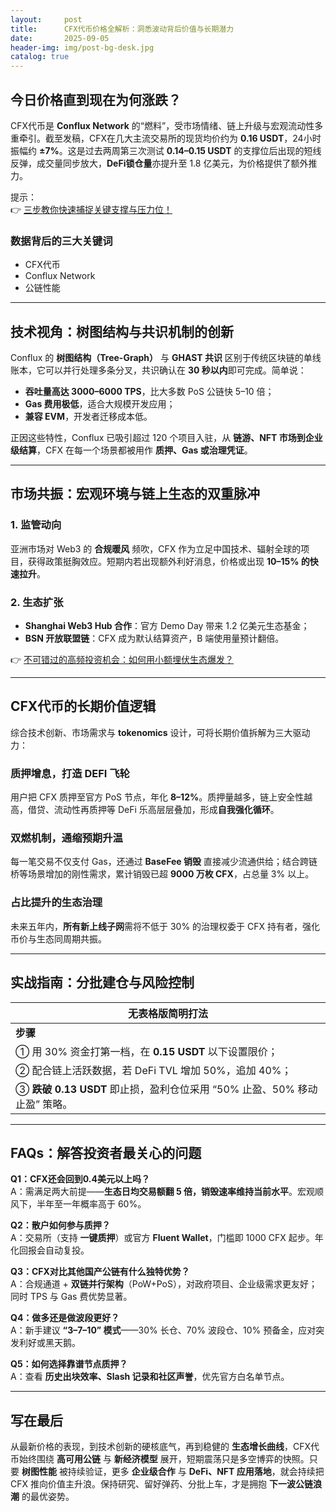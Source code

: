 ```yaml
---
layout:     post
title:      CFX代币价格全解析：洞悉波动背后价值与长期潜力
date:       2025-09-05
header-img: img/post-bg-desk.jpg
catalog: true
---
```


## 今日价格直到现在为何涨跌？  
CFX代币是 **Conflux Network** 的“燃料”，受市场情绪、链上升级与宏观流动性多重牵引。截至发稿，CFX在几大主流交易所的现货均价约为 **0.16 USDT**，24小时振幅约 **±7%**。这是过去两周第三次测试 **0.14–0.15 USDT** 的支撑位后出现的短线反弹，成交量同步放大，**DeFi锁仓量**亦提升至 1.8 亿美元，为价格提供了额外推力。  

提示：  
👉 [三步教你快速捕捉关键支撑与压力位！](https://okxdog.com/)

### 数据背后的三大关键词  
- CFX代币  
- Conflux Network  
- 公链性能

---

## 技术视角：树图结构与共识机制的创新  
Conflux 的 **树图结构（Tree-Graph）** 与 **GHAST 共识** 区别于传统区块链的单线账本，它可以并行处理多条分叉，共识确认在 **30 秒以内**即可完成。简单说：  
- **吞吐量高达 3000–6000 TPS**，比大多数 PoS 公链快 5–10 倍；  
- **Gas 费用极低**，适合大规模开发应用；  
- **兼容 EVM**，开发者迁移成本低。  

正因这些特性，Conflux 已吸引超过 120 个项目入驻，从 **链游、NFT 市场到企业级结算**，CFX 在每一个场景都被用作 **质押、Gas 或治理凭证**。

---

## 市场共振：宏观环境与链上生态的双重脉冲  
### 1. 监管动向  
亚洲市场对 Web3 的 **合规暖风** 频吹，CFX 作为立足中国技术、辐射全球的项目，获得政策挺胸效应。短期内若出现额外利好消息，价格或出现 **10–15% 的快速拉升**。  

### 2. 生态扩张  
- **Shanghai Web3 Hub 合作**：官方 Demo Day 带来 1.2 亿美元生态基金；  
- **BSN 开放联盟链**：CFX 成为默认结算资产，B 端使用量预计翻倍。  

👉 [不可错过的高频投资机会：如何用小额埋伏生态爆发？](https://okxdog.com/)

---

## CFX代币的长期价值逻辑  
综合技术创新、市场需求与 **tokenomics** 设计，可将长期价值拆解为三大驱动力：  

### 质押增息，打造 DEFI 飞轮  
用户把 CFX 质押至官方 PoS 节点，年化 **8–12%**。质押量越多，链上安全性越高，借贷、流动性再质押等 DeFi 乐高层层叠加，形成**自我强化循环**。  

### 双燃机制，通缩预期升温  
每一笔交易不仅支付 Gas，还通过 **BaseFee 销毁** 直接减少流通供给；结合跨链桥等场景增加的刚性需求，累计销毁已超 **9000 万枚 CFX**，占总量 3% 以上。  

### 占比提升的生态治理  
未来五年内，**所有新上线子网**需将不低于 30% 的治理权委于 CFX 持有者，强化币价与生态同周期共振。  

---

## 实战指南：分批建仓与风险控制  

| 无表格版简明打法 |
| --- |
| **步骤** |
| ① 用 30% 资金打第一档，在 **0.15 USDT** 以下设置限价； |
| ② 配合链上活跃数据，若 DeFi TVL 增加 50%，追加 40%； |
| ③ **跌破 0.13 USDT** 即止损，盈利仓位采用 “50% 止盈、50% 移动止盈” 策略。 |

---

## FAQs：解答投资者最关心的问题
**Q1：CFX还会回到0.4美元以上吗？**  
A：需满足两大前提——**生态日均交易额翻 5 倍，销毁速率维持当前水平**。宏观顺风下，半年至一年概率高于 60%。

**Q2：散户如何参与质押？**  
A：交易所（支持 **一键质押**）或官方 **Fluent Wallet**，门槛即 1000 CFX 起步。年化回报会自动复投。

**Q3：CFX对比其他国产公链有什么独特优势？**  
A：合规通道 + **双链并行架构**（PoW+PoS），对政府项目、企业级需求更友好；同时 TPS 与 Gas 费优势显著。

**Q4：做多还是做波段更好？**  
A：新手建议 **“3–7–10” 模式**——30% 长仓、70% 波段仓、10% 预备金，应对突发利好或黑天鹅。

**Q5：如何选择靠谱节点质押？**  
A：查看 **历史出块效率、Slash 记录和社区声誉**，优先官方白名单节点。

---

## 写在最后  
从最新价格的表现，到技术创新的硬核底气，再到稳健的 **生态增长曲线**，CFX代币始终围绕 **高可用公链** 与 **新经济模型** 展开，短期震荡只是多空博弈的快照。只要 **树图性能** 被持续验证，更多 **企业级合作** 与 **DeFi、NFT 应用落地**，就会持续把 CFX 推向价值主升浪。保持研究、留好弹药、分批上车，才是拥抱 **下一波公链浪潮** 的最优姿势。